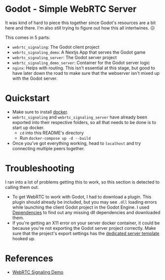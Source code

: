 # Godot - Simple WebRTC Server
It was kind of hard to piece this together since Godot's resources are a bit here and there. I'm also still trying to figure out how this all intertwines. 😖

This comes in 5 parts:
- `webrtc_signaling`: The Godot client project
- `webrtc_signaling_demo`: A Nextjs App that serves the Godot game
- `webrtc_signaling_server`: The Godot server project
- `webrtc_signaling_demo_server`: Container for the Godot server logic
- `nginx`: Helps with routing. This isn't essential at this stage, but good to have later down the road to make sure that the webserver isn't mixed up with the Godot server.

# Quickstart
- Make sure to install [docker](https://www.docker.com/). 
- `webrtc_signaling` and `webrtc_signaling_server` have already been exported into their respective folders, so all that needs to be done is to start up docker.
    - `cd` into this README's directory
    - Run `docker-compose up -d --build`
- Once you've got everything working, head to `localhost` and try connecting multiple peers together.

# Troubleshooting
I ran into a lot of problems getting this to work, so this section is detected to calling them out.
- To get WebRTC to work with Godot, I had to download a plugin. This plugin should already be included, but you may see `.dll` loading errors while launching the client Godot project in the Godot Engine. I used [Dependencies](https://github.com/lucasg/Dependencies) to find out any missing dll dependencies and downloaded them.
- If you're getting an X11 error on your server docker container, it could be because you're not exporting the Godot server project correctly. Make sure that the project's export settings has the [dedicated server template](https://docs.godotengine.org/en/stable/tutorials/export/exporting_for_dedicated_servers.html) hooked up.

# References
- [WebRTC Signaling Demo](https://godotengine.org/asset-library/asset/537)
